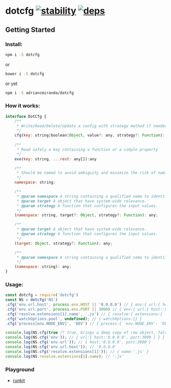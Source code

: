 # dotcfg [![stability]][stability-url] [![deps][deps]][deps-url]

## Getting Started

### Install:

```bash
npm i -S dotcfg
```

or

```bash
bower i -S dotcfg
```

or yet

```bash
npm i -S adriancmiranda/dotcfg
```

### How it works:

```javascript
interface DotCfg {
	/**
	 * Write/Read/Delete/Update a config with strategy method if needed.
	 */
	cfg(key: string|boolean|Object, value?: any, strategy?: Function): any;
	
	/**
	 * Read safely a key containing a function or a simple property
	 */
	exe(key: string, ...rest: any[]):any

	/**
	 * Should be named to avoid ambiguity and minimize the risk of naming collisions.
	 */
	namespace: string;

	/**
	 * @param namespace A string containing a qualified name to identify objects from.
	 * @param target A object that have system-wide relevance.
	 * @param strategy A function that configures the input values.
	 */
	(namespace: string, target?: Object, strategy?: Function): any;

	/**
	 * @param target A object that have system-wide relevance.
	 * @param strategy A function that configures the input values.
	 */
	(target: Object, strategy?: Function): any;

	/**
	 * @param namespace A string containing a qualified name to identify objects from.
	 */
	(namespace: string): any;
}
```

### Usage:

```javascript
const dotcfg = require('dotcfg')
const NS = dotcfg('NS')
.cfg('env.url.host', process.env.HOST || '0.0.0.0') // { env:{ url:{ host:'0.0.0.0' } } }
.cfg('env.url.port', process.env.PORT || 3000) // { env:{ url:{ host:'0.0.0.0', port:3000 } } }
.cfg('resolve.extensions[1].name', '.js') // { resolve:{ extensions:{ '1': { name: '.js' } } } }
.cfg('watchOptions.pool', undefined); // { watchOptions:{} }
.cfg('process[env.NODE_ENV]', 'DEV') // { process:{ 'env.NODE_ENV': 'DEV' } }

console.log(NS.cfg(true /* true, brings a deep copy of raw object, false, brings a raw object */));
console.log(NS.cfg('env')); // { url:{ host:'0.0.0.0', port:3000 } } }
console.log(NS.cfg('env.url')); // { host:'0.0.0.0', port:3000 }
console.log(NS.cfg('env.url.host')); // '0.0.0.0'
console.log(NS.cfg('resolve.extensions[1]')); // { name:'.js' }
console.log(NS.resolve.extensions[1].name); // '.js'
```

### Playground

* [runkit](https://runkit.com/npm/dotcfg)

[stability]: http://badges.github.io/stability-badges/dist/experimental.svg
[stability-url]: http://learnhtmlwithsong.com/blog/wp-content/uploads/2014/12/errors-everywhere-meme.png
[deps]: https://david-dm.org/adriancmiranda/dotcfg.svg
[deps-url]: https://david-dm.org/adriancmiranda/dotcfg
